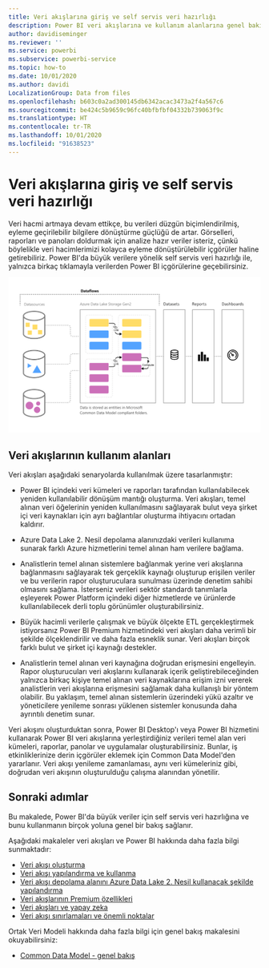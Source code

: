 ```yaml
---
title: Veri akışlarına giriş ve self servis veri hazırlığı
description: Power BI veri akışlarına ve kullanım alanlarına genel bakış
author: davidiseminger
ms.reviewer: ''
ms.service: powerbi
ms.subservice: powerbi-service
ms.topic: how-to
ms.date: 10/01/2020
ms.author: davidi
LocalizationGroup: Data from files
ms.openlocfilehash: b603c0a2ad300145db6342acac3473a2f4a567c6
ms.sourcegitcommit: be424c5b9659c96fc40bfbfbf04332b739063f9c
ms.translationtype: HT
ms.contentlocale: tr-TR
ms.lasthandoff: 10/01/2020
ms.locfileid: "91638523"
---
```

# <a name="introduction-to-dataflows-and-self-service-data-prep"></a>Veri akışlarına giriş ve self servis veri hazırlığı

Veri hacmi artmaya devam ettikçe, bu verileri düzgün biçimlendirilmiş, eyleme geçirilebilir bilgilere dönüştürme güçlüğü de artar. Görselleri, raporları ve panoları doldurmak için analize hazır veriler isteriz, çünkü böylelikle veri hacimlerimizi kolayca eyleme dönüştürülebilir içgörüler haline getirebiliriz. Power BI'da büyük verilere yönelik self servis veri hazırlığı ile, yalnızca birkaç tıklamayla verilerden Power BI içgörülerine geçebilirsiniz.

![veri akışı](media/dataflows-introduction-self-service-flow.png)

## <a name="when-to-use-dataflows"></a>Veri akışlarının kullanım alanları

Veri akışları aşağıdaki senaryolarda kullanılmak üzere tasarlanmıştır:

* Power BI içindeki veri kümeleri ve raporları tarafından kullanılabilecek yeniden kullanılabilir dönüşüm mantığı oluşturma. Veri akışları, temel alınan veri öğelerinin yeniden kullanılmasını sağlayarak bulut veya şirket içi veri kaynakları için ayrı bağlantılar oluşturma ihtiyacını ortadan kaldırır.

* Azure Data Lake 2. Nesil depolama alanınızdaki verileri kullanıma sunarak farklı Azure hizmetlerini temel alınan ham verilere bağlama.

* Analistlerin temel alınan sistemlere bağlanmak yerine veri akışlarına bağlanmasını sağlayarak tek gerçeklik kaynağı oluşturup erişilen veriler ve bu verilerin rapor oluşturuculara sunulması üzerinde denetim sahibi olmasını sağlama. İsterseniz verileri sektör standardı tanımlarla eşleyerek Power Platform içindeki diğer hizmetlerde ve ürünlerde kullanılabilecek derli toplu görünümler oluşturabilirsiniz.

* Büyük hacimli verilerle çalışmak ve büyük ölçekte ETL gerçekleştirmek istiyorsanız Power BI Premium hizmetindeki veri akışları daha verimli bir şekilde ölçeklendirilir ve daha fazla esneklik sunar. Veri akışları birçok farklı bulut ve şirket içi kaynağı destekler. 

* Analistlerin temel alınan veri kaynağına doğrudan erişmesini engelleyin. Rapor oluşturucuları veri akışlarını kullanarak içerik geliştirebileceğinden yalnızca birkaç kişiye temel alınan veri kaynaklarına erişim izni vererek analistlerin veri akışlarına erişmesini sağlamak daha kullanışlı bir yöntem olabilir. Bu yaklaşım, temel alınan sistemlerin üzerindeki yükü azaltır ve yöneticilere yenileme sonrası yüklenen sistemler konusunda daha ayrıntılı denetim sunar.

Veri akışını oluşturduktan sonra, Power BI Desktop'ı veya Power BI hizmetini kullanarak Power BI veri akışlarına yerleştirdiğiniz verileri temel alan veri kümeleri, raporlar, panolar ve uygulamalar oluşturabilirsiniz. Bunlar, iş etkinliklerinize derin içgörüler eklemek için Common Data Model'den yararlanır. Veri akışı yenileme zamanlaması, aynı veri kümeleriniz gibi, doğrudan veri akışının oluşturulduğu çalışma alanından yönetilir.

## <a name="next-steps"></a>Sonraki adımlar
Bu makalede, Power BI'da büyük veriler için self servis veri hazırlığına ve bunu kullanmanın birçok yoluna genel bir bakış sağlanır. 

Aşağıdaki makaleler veri akışları ve Power BI hakkında daha fazla bilgi sunmaktadır:

* [Veri akışı oluşturma](dataflows-create.md)
* [Veri akışı yapılandırma ve kullanma](dataflows-configure-consume.md)
* [Veri akışı depolama alanını Azure Data Lake 2. Nesil kullanacak şekilde yapılandırma](dataflows-azure-data-lake-storage-integration.md)
* [Veri akışlarının Premium özellikleri](dataflows-premium-features.md)
* [Veri akışları ve yapay zeka](dataflows-machine-learning-integration.md)
* [Veri akışı sınırlamaları ve önemli noktalar](dataflows-features-limitations.md)


Ortak Veri Modeli hakkında daha fazla bilgi için genel bakış makalesini okuyabilirsiniz:
* [Common Data Model - genel bakış](https://docs.microsoft.com/powerapps/common-data-model/overview)